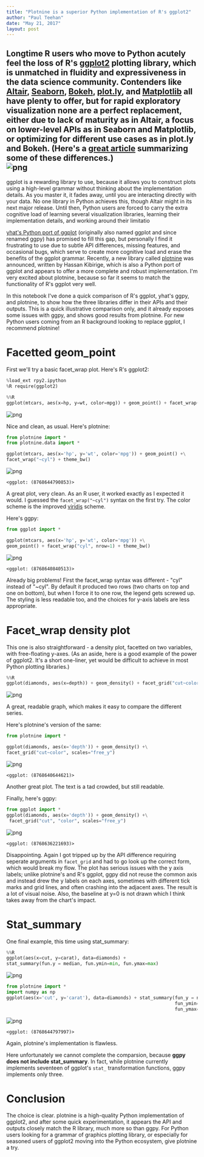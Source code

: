 ```yaml
---
title: "Plotnine is a superior Python implementation of R's ggplot2"
author: "Paul Teehan"
date: "May 21, 2017"
layout: post
---
```


Longtime R users who move to Python acutely feel the loss of R's [ggplot2](http://ggplot2.tidyverse.org/index.html) plotting library, which is unmatched in fluidity and expressiveness in the data science community.  Contenders like [Altair](https://altair-viz.github.io/), [Seaborn](https://seaborn.pydata.org/), [Bokeh](http://bokeh.pydata.org/en/latest/), [plot.ly](https://plot.ly/python/), and [Matplotlib](https://matplotlib.org/) all have plenty to offer, but for rapid exploratory visualization none are a perfect replacement, either due to lack of maturity as in Altair, a focus on lower-level APIs as in Seaborn and Matplotlib, or optimizing for different use cases as in plot.ly and Bokeh.  (Here's a [great article](https://dsaber.com/2016/10/02/a-dramatic-tour-through-pythons-data-visualization-landscape-including-ggplot-and-altair/) summarizing some of these differences.)  
![png]({{site_url}}/images/output_7_0.png)
----

ggplot is a rewarding library to use, because it allows you to construct plots using a high-level grammar without thinking about the implementation details.  As you master it, it fades away, until you are interacting directly with your data.  No one library in Python achieves this, though Altair might in its next major release.  Until then, Python users are forced to carry the extra cognitive load of learning several visualization libraries, learning their implementation details, and working around their limitatio

[yhat's Python port of ggplot](http://ggplot.yhathq.com/) (originally also named ggplot and since renamed ggpy) has promised to fill this gap, but personally I find it frustrating to use due to subtle API differences, missing features, and occasional bugs, which serve to create more cognitive load and erase the benefits of the ggplot grammar.  Recently, a new library called [plotnine](https://github.com/has2k1/plotnine) was announced, written by Hassan Kibirige, which is also a Python port of ggplot and appears to offer a more complete and robust implementation.  I'm very excited about plotnine, because so far it seems to match the functionality of R's ggplot very well.

In this notebook I've done a quick comparison of R's ggplot, yhat's ggpy, and plotnine, to show how the three libraries differ in their APIs and their outputs.  This is a quick illustrative comparison only, and it already exposes some issues with ggpy, and shows good results from plotnine.  For new Python users coming from an R background looking to replace ggplot, I recommend plotnine!

# Facetted geom_point

First we'll try a basic facet_wrap plot.  Here's R's ggplot2:


```python
%load_ext rpy2.ipython
%R require(ggplot2)
```


```python
%%R 
ggplot(mtcars, aes(x=hp, y=wt, color=mpg)) + geom_point() + facet_wrap(~cyl) + theme_bw()
```


![png]({{site_url}}/images/output_4_0.png)


Nice and clean, as usual.  Here's plotnine:


```python
from plotnine import *
from plotnine.data import *
```


```python
ggplot(mtcars, aes(x='hp', y='wt', color='mpg')) + geom_point() +\
facet_wrap("~cyl") + theme_bw()
```


![png]({{site_url}}/images/output_7_0.png)

    <ggplot: (8768644790853)>



A great plot, very clean.  As an R user, it worked exactly as I expected it would. I guessed the `facet_wrap("~cyl")` syntax on the first try.  The color scheme is the improved [viridis](http://bids.github.io/colormap/) scheme. 

Here's ggpy:


```python
from ggplot import *
```


```python
ggplot(mtcars, aes(x='hp', y='wt', color='mpg')) +\
geom_point() + facet_wrap("cyl", nrow=1) + theme_bw()
```


![png]({{site_url}}/images/output_10_0.png)

    <ggplot: (8768640840513)>



Already big problems!  First the facet_wrap syntax was different - "cyl" instead of "~cyl".  By default it produced two rows (two charts on top and one on bottom), but when I force it to one row, the legend gets screwed up.  The styling is less readable too, and the choices for y-axis labels are less appropriate.  

# Facet_wrap density plot

This one is also straightforward - a density plot, facetted on two variables, with free-floating y-axes.  (As an aside, here is a good example of the power of ggplot2.  It's a short one-liner, yet would be difficult to achieve in most Python plotting libraries.) 


```python
%%R 
ggplot(diamonds, aes(x=depth)) + geom_density() + facet_grid("cut~color", scales="free_y")
```


![png]({{site_url}}/images/output_13_0.png)


A great, readable graph, which makes it easy to compare the different series.

Here's plotnine's version of the same: 


```python
from plotnine import *
```


```python
ggplot(diamonds, aes(x='depth')) + geom_density() +\
facet_grid("cut~color", scales="free_y")
```


![png]({{site_url}}/images/output_16_0.png)

    <ggplot: (8768640644621)>



 Another great plot.  The text is a tad crowded, but still readable. 
 
 Finally, here's ggpy:


```python
from ggplot import *
ggplot(diamonds, aes(x='depth')) + geom_density() +\
 facet_grid("cut", "color", scales="free_y")
```


![png]({{site_url}}/images/output_18_0.png)





    <ggplot: (8768636221693)>



Disappointing.  Again I got tripped up by the API difference requiring seperate arguments in `facet_grid` and had to go look up the correct form, which would break my flow.  The plot has serious issues with the y axis labels; unlike plotnine's and R's ggplot, ggpy did not reuse the common axis and instead drew the y labels on each axes, sometimes with different tick marks and grid lines, and often crashing into the adjacent axes.  The result is a lot of visual noise.  Also, the baseline at y=0 is not drawn which I think takes away from the chart's impact.

# Stat_summary

One final example, this time using stat_summary:


```python
%%R
ggplot(aes(x=cut, y=carat), data=diamonds) + 
stat_summary(fun.y = median, fun.ymin=min, fun.ymax=max)
```


![png]({{site_url}}/images/output_20_0.png)



```python
from plotnine import *
import numpy as np
ggplot(aes(x='cut', y='carat'), data=diamonds) + stat_summary(fun_y = np.median, 
                                                              fun_ymin=np.min,
                                                              fun_ymax=np.max)
```


![png]({{site_url}}/images/output_21_0.png)

    <ggplot: (8768644797997)>



Again, plotnine's implementation is flawless.  

Here unfortunately we cannot complete the comparsion, because **ggpy does not include stat_summary**.   In fact, while plotnine currently implements seventeen of ggplot's `stat_` transformation functions, ggpy implements only three.  

# Conclusion

The choice is clear.  plotnine is a high-quality Python implementation of ggplot2, and after some quick experimentation, it appears the API and outputs closely match the R library, much more so than ggpy.  For Python users looking for a grammar of graphics plotting library, or especially for seasoned users of ggplot2 moving into the Python ecosystem, give plotnine a try.

